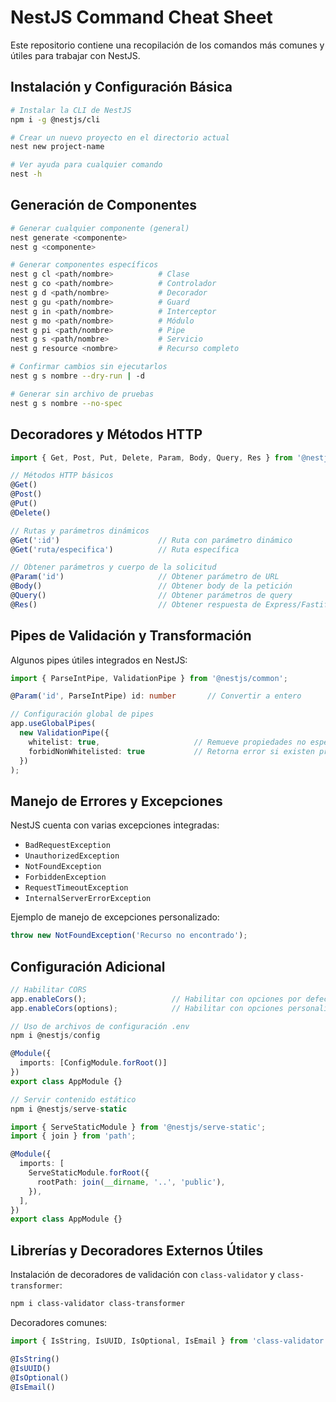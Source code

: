 # NestJS Command Cheat Sheet

Este repositorio contiene una recopilación de los comandos más comunes y útiles para trabajar con NestJS.

## Instalación y Configuración Básica

```bash
# Instalar la CLI de NestJS
npm i -g @nestjs/cli
```
```bash
# Crear un nuevo proyecto en el directorio actual
nest new project-name
```

```bash
# Ver ayuda para cualquier comando
nest -h
```

## Generación de Componentes

```bash
# Generar cualquier componente (general)
nest generate <componente>
nest g <componente>

# Generar componentes específicos
nest g cl <path/nombre>          # Clase
nest g co <path/nombre>          # Controlador
nest g d <path/nombre>           # Decorador
nest g gu <path/nombre>          # Guard
nest g in <path/nombre>          # Interceptor
nest g mo <path/nombre>          # Módulo
nest g pi <path/nombre>          # Pipe
nest g s <path/nombre>           # Servicio
nest g resource <nombre>         # Recurso completo

# Confirmar cambios sin ejecutarlos
nest g s nombre --dry-run | -d

# Generar sin archivo de pruebas
nest g s nombre --no-spec
```

## Decoradores y Métodos HTTP

```typescript
import { Get, Post, Put, Delete, Param, Body, Query, Res } from '@nestjs/common';

// Métodos HTTP básicos
@Get()
@Post()
@Put()
@Delete()

// Rutas y parámetros dinámicos
@Get(':id')                      // Ruta con parámetro dinámico
@Get('ruta/especifica')          // Ruta específica

// Obtener parámetros y cuerpo de la solicitud
@Param('id')                     // Obtener parámetro de URL
@Body()                          // Obtener body de la petición
@Query()                         // Obtener parámetros de query
@Res()                           // Obtener respuesta de Express/Fastify
```

## Pipes de Validación y Transformación

Algunos pipes útiles integrados en NestJS:

```typescript
import { ParseIntPipe, ValidationPipe } from '@nestjs/common';

@Param('id', ParseIntPipe) id: number       // Convertir a entero

// Configuración global de pipes
app.useGlobalPipes(
  new ValidationPipe({
    whitelist: true,                     // Remueve propiedades no especificadas
    forbidNonWhitelisted: true           // Retorna error si existen propiedades no requeridas
  })
);
```

## Manejo de Errores y Excepciones

NestJS cuenta con varias excepciones integradas:

- `BadRequestException`
- `UnauthorizedException`
- `NotFoundException`
- `ForbiddenException`
- `RequestTimeoutException`
- `InternalServerErrorException`

Ejemplo de manejo de excepciones personalizado:

```typescript
throw new NotFoundException('Recurso no encontrado');
```

## Configuración Adicional

```typescript
// Habilitar CORS
app.enableCors();                   // Habilitar con opciones por defecto
app.enableCors(options);            // Habilitar con opciones personalizadas

// Uso de archivos de configuración .env
npm i @nestjs/config

@Module({
  imports: [ConfigModule.forRoot()]
})
export class AppModule {}

// Servir contenido estático
npm i @nestjs/serve-static

import { ServeStaticModule } from '@nestjs/serve-static';
import { join } from 'path';

@Module({
  imports: [
    ServeStaticModule.forRoot({
      rootPath: join(__dirname, '..', 'public'),
    }),
  ],
})
export class AppModule {}
```

## Librerías y Decoradores Externos Útiles

Instalación de decoradores de validación con `class-validator` y `class-transformer`:

```bash
npm i class-validator class-transformer
```

Decoradores comunes:

```typescript
import { IsString, IsUUID, IsOptional, IsEmail } from 'class-validator';

@IsString()
@IsUUID()
@IsOptional()
@IsEmail()
```

